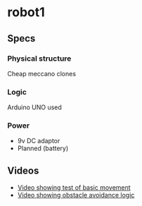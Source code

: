 # robot1

## Specs

### Physical structure
Cheap meccano clones

### Logic
Arduino UNO used

### Power
- 9v DC adaptor
- Planned (battery)


## Videos

* [Video showing test of basic movement](https://www.youtube.com/watch?v=eNViiDj3s-M)
* [Video showing obstacle avoidance logic](https://www.youtube.com/watch?v=iH18aOLuLcY)

